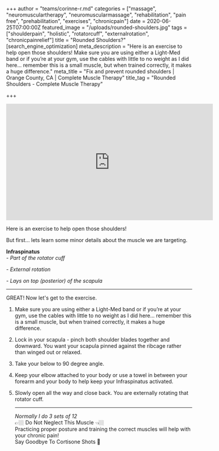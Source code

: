 +++
author = "teams/corinne-r.md"
categories = ["massage", "neuromusculartherapy", "neuromuscularmassage", "rehabilitation", "pain free", "prehabilitation", "exercises", "chronicpain"]
date = 2020-06-25T07:00:00Z
featured_image = "/uploads/rounded-shoulders.jpg"
tags = ["shoulderpain", "holistic", "rotatorcuff", "externalrotation", "chronicpainrelief"]
title = "Rounded Shoulders?"
[search_engine_optimization]
meta_description = "Here is an exercise to help open those shoulders! Make sure you are using either a Light-Med band or if you’re at your gym, use the cables with little to no weight as I did here... remember this is a small muscle, but when trained correctly, it makes a huge difference."
meta_title = "Fix and prevent rounded shoulders | Orange County, CA | Complete Muscle Therapy"
title_tag = "Rounded Shoulders - Complete Muscle Therapy"

+++
<iframe width="560" height="315" src="https://www.youtube.com/embed/608JnRImGKE" frameborder="0" allow="accelerometer; autoplay; encrypted-media; gyroscope; picture-in-picture" allowfullscreen></iframe>

Here is an exercise to help open those shoulders!

But first... lets learn some minor details about the muscle we are targeting.

**Infraspinatus**  
_- Part of the rotator cuff_

_- External rotation_

_- Lays on top (posterior) of the scapula_

***

GREAT! Now let's get to the exercise.

1. Make sure you are using either a Light-Med band or if you’re at your gym, use the cables with little to no weight as I did here... remember this is a small muscle, but when trained correctly, it makes a huge difference.
2. Lock in your scapula - pinch both shoulder blades together and downward. You want your scapula pinned against the ribcage rather than winged out or relaxed.
3. Take your below to 90 degree angle.
4. Keep your elbow attached to your body or use a towel in between your forearm and your body to help keep your Infraspinatus activated.
5. Slowly open all the way and close back. You are externally rotating that rotator cuff.

   ***

   _Normally I do 3 sets of 12_  
   👉🏼 Do Not Neglect This Muscle 👈🏼  
   Practicing proper posture and training the correct muscles will help with your chronic pain!  
   Say Goodbye To Cortisone Shots 💉